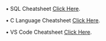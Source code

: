 • SQL Cheatsheet [Click Here](https://drive.google.com/file/d/1gvR5KLJRcvwekvt9ZcEZqklE_KXrA8Nd/view?usp=sharing).

• C Language Cheatsheet [Click Here](https://drive.google.com/file/d/1bniMdRKhLWFCGQ0g02LXb28uSBar_6UR/view?usp=sharing).



• VS Code Cheatsheet [Click Here](https://drive.google.com/file/d/1DIt5oDTKQEkD0Gt9yFOrGDeGYG5h0GmY/view?usp=sharing).
